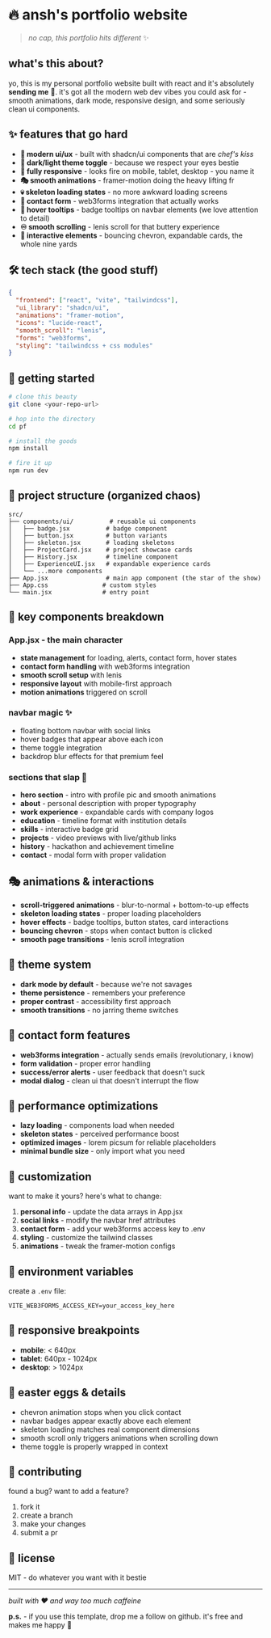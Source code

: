 # 🔥 ansh's portfolio website

> *no cap, this portfolio hits different* ✨

## what's this about? 

yo, this is my personal portfolio website built with react and it's absolutely **sending me** 🚀. it's got all the modern web dev vibes you could ask for - smooth animations, dark mode, responsive design, and some seriously clean ui components.

## ✨ features that go hard

- **🎨 modern ui/ux** - built with shadcn/ui components that are *chef's kiss*
- **🌙 dark/light theme toggle** - because we respect your eyes bestie
- **📱 fully responsive** - looks fire on mobile, tablet, desktop - you name it
- **🎭 smooth animations** - framer-motion doing the heavy lifting fr
- **💀 skeleton loading states** - no more awkward loading screens
- **📧 contact form** - web3forms integration that actually works
- **🎯 hover tooltips** - badge tooltips on navbar elements (we love attention to detail)
- **♾️ smooth scrolling** - lenis scroll for that buttery experience
- **🎪 interactive elements** - bouncing chevron, expandable cards, the whole nine yards

## 🛠️ tech stack (the good stuff)

```json
{
  "frontend": ["react", "vite", "tailwindcss"],
  "ui_library": "shadcn/ui",
  "animations": "framer-motion", 
  "icons": "lucide-react",
  "smooth_scroll": "lenis",
  "forms": "web3forms",
  "styling": "tailwindcss + css modules"
}
```

## 🚀 getting started

```bash
# clone this beauty
git clone <your-repo-url>

# hop into the directory
cd pf

# install the goods
npm install

# fire it up
npm run dev
```

## 📁 project structure (organized chaos)

```
src/
├── components/ui/          # reusable ui components
│   ├── badge.jsx          # badge component
│   ├── button.jsx         # button variants
│   ├── skeleton.jsx       # loading skeletons
│   ├── ProjectCard.jsx    # project showcase cards
│   ├── History.jsx        # timeline component
│   ├── ExperienceUI.jsx   # expandable experience cards
│   └── ...more components
├── App.jsx                # main app component (the star of the show)
├── App.css               # custom styles
└── main.jsx              # entry point
```

## 🎨 key components breakdown

### App.jsx - the main character
- **state management** for loading, alerts, contact form, hover states
- **contact form handling** with web3forms integration
- **smooth scroll setup** with lenis
- **responsive layout** with mobile-first approach
- **motion animations** triggered on scroll

### navbar magic ✨
- floating bottom navbar with social links
- hover badges that appear above each icon
- theme toggle integration
- backdrop blur effects for that premium feel

### sections that slap 📱
- **hero section** - intro with profile pic and smooth animations
- **about** - personal description with proper typography
- **work experience** - expandable cards with company logos
- **education** - timeline format with institution details
- **skills** - interactive badge grid
- **projects** - video previews with live/github links
- **history** - hackathon and achievement timeline
- **contact** - modal form with proper validation

## 🎭 animations & interactions

- **scroll-triggered animations** - blur-to-normal + bottom-to-up effects
- **skeleton loading states** - proper loading placeholders
- **hover effects** - badge tooltips, button states, card interactions
- **bouncing chevron** - stops when contact button is clicked
- **smooth page transitions** - lenis scroll integration

## 🌙 theme system

- **dark mode by default** - because we're not savages
- **theme persistence** - remembers your preference
- **proper contrast** - accessibility first approach
- **smooth transitions** - no jarring theme switches

## 📧 contact form features

- **web3forms integration** - actually sends emails (revolutionary, i know)
- **form validation** - proper error handling
- **success/error alerts** - user feedback that doesn't suck
- **modal dialog** - clean ui that doesn't interrupt the flow

## 🎯 performance optimizations

- **lazy loading** - components load when needed
- **skeleton states** - perceived performance boost
- **optimized images** - lorem picsum for reliable placeholders
- **minimal bundle size** - only import what you need

## 🔧 customization

want to make it yours? here's what to change:

1. **personal info** - update the data arrays in App.jsx
2. **social links** - modify the navbar href attributes
3. **contact form** - add your web3forms access key to .env
4. **styling** - customize the tailwind classes
5. **animations** - tweak the framer-motion configs

## 🚨 environment variables

create a `.env` file:
```
VITE_WEB3FORMS_ACCESS_KEY=your_access_key_here
```

## 📱 responsive breakpoints

- **mobile**: < 640px
- **tablet**: 640px - 1024px  
- **desktop**: > 1024px

## 🎪 easter eggs & details

- chevron animation stops when you click contact
- navbar badges appear exactly above each element
- skeleton loading matches real component dimensions
- smooth scroll only triggers animations when scrolling down
- theme toggle is properly wrapped in context

## 🤝 contributing

found a bug? want to add a feature? 
1. fork it
2. create a branch
3. make your changes
4. submit a pr

## 📄 license

MIT - do whatever you want with it bestie

---

*built with ❤️ and way too much caffeine*

**p.s.** - if you use this template, drop me a follow on github. it's free and makes me happy 🥺
